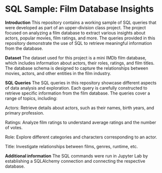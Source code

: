 # SQL Sample: Film Database Insights
**Introduction**
This repository contains a working sample of SQL queries that were developed as part of an upper-division class project. The project focused on analyzing a film database to extract various insights about actors, popular movies, film ratings, and more. The queries provided in this repository demonstrate the use of SQL to retrieve meaningful information from the database.

**Dataset**
The dataset used for this project is a mini IMDb film database, which includes information about actors, their roles, ratings, and film titles. The database schema is designed to capture the relationships between movies, actors, and other entities in the film industry.

**SQL Queries**
The SQL queries in this repository showcase different aspects of data analysis and exploration. Each query is carefully constructed to retrieve specific information from the film database. The queries cover a range of topics, including:

Actors: Retrieve details about actors, such as their names, birth years, and primary profession.

Ratings: Analyze film ratings to understand average ratings and the number of votes.

Role: Explore different categories and characters corresponding to an actor.

Title: Investigate relationships between films, genres, runtime, etc.

**Additional information**
The SQL commands were run in Jupyter Lab by establishing a SQLAlchemy connection and connecting the respective database. 
